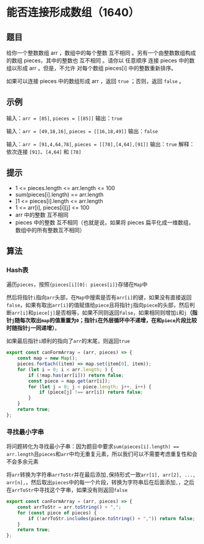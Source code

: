 # 能否连接形成数组（1640）

## 题目

给你一个整数数组 arr ，数组中的每个整数 互不相同 。另有一个由整数数组构成的数组 pieces，其中的整数也 互不相同 。请你以 任意顺序 连接 pieces 中的数组以形成 arr 。但是，不允许 对每个数组 pieces[i] 中的整数重新排序。

如果可以连接 pieces 中的数组形成 arr ，返回 `true` ；否则，返回 `false` 。

## 示例

输入：`arr = [85]`, `pieces = [[85]]`
输出：`true`

输入：`arr = [49,18,16]`, `pieces = [[16,18,49]]`
输出：`false`

输入：`arr = [91,4,64,78]`, `pieces = [[78],[4,64],[91]]`
输出：`true`
解释：依次连接 `[91]`、`[4,64]` 和 `[78]`

## 提示

- 1 <= pieces.length <= arr.length <= 100
- sum(pieces[i].length) == arr.length
- ]1 <= pieces[i].length <= arr.length
- 1 <= arr[i], pieces[i][j] <= 100
- arr 中的整数 互不相同
- pieces 中的整数 互不相同（也就是说，如果将 pieces 扁平化成一维数组，数组中的所有整数互不相同）

## 算法

### Hash表

遍历`pieces`，按照`{pieces[i][0]: pieces[i]}`存储在`Map`中

然后将指针`i`指向`arr`头部，在`Map`中搜索是否有`arr[i]`的键，如果没有直接返回`false`，如果有取出`arr[i]`的值赋值给`piece`且将指针`j`指向`piece`的头部，然后判断`arr[i]`和`piece[j]`是否相等，如果不同则返回`false`，如果相同则增加`i`和`j`**（指针`j`随每次取出`map`的值重置为`0`；指针`i`在外层循环中不递增，在和`piece`片段比较时随指针`j`一同递增）**。

如果最后指针`i`顺利的指向了`arr`的末尾，则返回`true`

```js
export const canFormArray = (arr, pieces) => {
	const map = new Map();
	pieces.forEach((item) => map.set(item[0], item));
	for (let i = 0; i < arr.length; ) {
		if (!map.has(arr[i])) return false;
		const piece = map.get(arr[i]);
		for (let j = 0; j < piece.length; j++, i++) {
			if (piece[j] !== arr[i]) return false;
		}
	}
	return true;
};
```

### 寻找最小字串

将问题转化为寻找最小子串：因为题目中要求`sum(pieces[i].length) == arr.length`且`pieces`和`arr`中均无重复元素，所以我们可以不需要考虑重复性和会不会多余元素

将`arr`转换为字符串`arrToStr`并在最后添加`,`保持形式一致`arr[1], arr[2], ..., arr[n],`，然后取出`pieces`中的每一个片段，转换为字符串后在后面添加`,`，之后在`arrToStr`中寻找这个字串，如果没有则返回`false`

```js
export const canFormArray = (arr, pieces) => {
	const arrToStr = arr.toString() + ",";
	for (const piece of pieces) {
		if (!arrToStr.includes(piece.toString() + ",")) return false;
	}
	return true;
};
```
